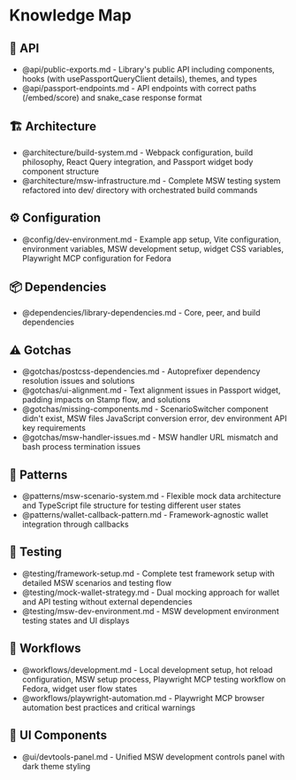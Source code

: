 # Knowledge Map

## 📁 API
- @api/public-exports.md - Library's public API including components, hooks (with usePassportQueryClient details), themes, and types
- @api/passport-endpoints.md - API endpoints with correct paths (/embed/score) and snake_case response format

## 🏗️ Architecture
- @architecture/build-system.md - Webpack configuration, build philosophy, React Query integration, and Passport widget body component structure
- @architecture/msw-infrastructure.md - Complete MSW testing system refactored into dev/ directory with orchestrated build commands

## ⚙️ Configuration
- @config/dev-environment.md - Example app setup, Vite configuration, environment variables, MSW development setup, widget CSS variables, Playwright MCP configuration for Fedora

## 📦 Dependencies
- @dependencies/library-dependencies.md - Core, peer, and build dependencies

## ⚠️ Gotchas
- @gotchas/postcss-dependencies.md - Autoprefixer dependency resolution issues and solutions
- @gotchas/ui-alignment.md - Text alignment issues in Passport widget, padding impacts on Stamp flow, and solutions
- @gotchas/missing-components.md - ScenarioSwitcher component didn't exist, MSW files JavaScript conversion error, dev environment API key requirements
- @gotchas/msw-handler-issues.md - MSW handler URL mismatch and bash process termination issues

## 🎯 Patterns
- @patterns/msw-scenario-system.md - Flexible mock data architecture and TypeScript file structure for testing different user states
- @patterns/wallet-callback-pattern.md - Framework-agnostic wallet integration through callbacks

## 🧪 Testing
- @testing/framework-setup.md - Complete test framework setup with detailed MSW scenarios and testing flow
- @testing/mock-wallet-strategy.md - Dual mocking approach for wallet and API testing without external dependencies
- @testing/msw-dev-environment.md - MSW development environment testing states and UI displays

## 🔄 Workflows
- @workflows/development.md - Local development setup, hot reload configuration, MSW setup process, Playwright MCP testing workflow on Fedora, widget user flow states
- @workflows/playwright-automation.md - Playwright MCP browser automation best practices and critical warnings

## 🎨 UI Components
- @ui/devtools-panel.md - Unified MSW development controls panel with dark theme styling